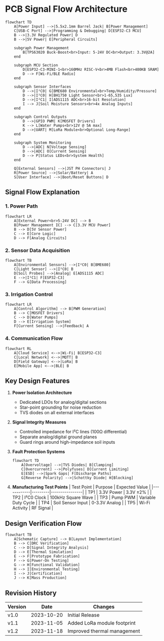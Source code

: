 # PCB Signal Flow Architecture

```mermaid
flowchart TD
    A[Power Input] -->|5.5x2.1mm Barrel Jack| B[Power Management]
    C[USB-C Port] -->|Programming & Debugging| D[ESP32-C3 MCU]
    B -->|3.3V Regulated Power| D
    B -->|5V Power| E[Peripheral Circuits]
    
    subgraph Power Management
        B[TPS63020 Buck-Boost<br>Input: 5-24V DC<br>Output: 3.3V@2A]
    end
    
    subgraph MCU Section
        D[ESP32-C3-MINI-1<br>160MHz RISC-V<br>4MB Flash<br>400KB SRAM]
        D --> F[Wi-Fi/BLE Radio]
    end
    
    subgraph Sensor Interfaces
        D -->|I²C0| G[BME680 Environmental<br>Temp/Humidity/Pressure]
        D -->|I²C0| H[BH1750 Light Sensor<br>1-65,535 Lux]
        D -->|I²C1| I[ADS1115 ADC<br>16-bit Resolution]
        I --> J[Soil Moisture Sensors<br>4x Analog Inputs]
    end
    
    subgraph Control Outputs
        D -->|GPIO PWM| K[MOSFET Drivers]
        K --> L[Water Pumps<br>12V @ 5A max]
        D -->|UART| M[LoRa Module<br>Optional Long-Range]
    end
    
    subgraph System Monitoring
        D -->|ADC| N[Voltage Sensing]
        D -->|ADC| O[Current Sensing]
        D --> P[Status LEDs<br>System Health]
    end
    
    Q[External Sensors] -->|JST PH Connectors| J
    R[Power Source] -->|Solar/Battery| A
    S[User Interface] -->|Boot/Reset Buttons| D
```

## Signal Flow Explanation

### 1. **Power Path**
```mermaid
flowchart LR
    A[External Power<br>5-24V DC] --> B
    B[Power Management IC] --> C[3.3V MCU Power]
    B --> D[5V Sensor Power]
    C --> E[Core Logic]
    D --> F[Analog Circuits]
```

### 2. **Sensor Data Acquisition**
```mermaid
flowchart TB
    A[Environmental Sensors] -->|I²C0| B[BME680]
    C[Light Sensor] -->|I²C0| B
    D[Soil Probes] -->|Analog| E[ADS1115 ADC]
    E -->|I²C1| F[ESP32-C3]
    F --> G[Data Processing]
```

### 3. **Irrigation Control**
```mermaid
flowchart LR
    A[Control Algorithm] --> B[PWM Generation]
    B --> C[MOSFET Drivers]
    C --> D[Water Pumps]
    D --> E[Irrigation System]
    F[Current Sensing] -->|Feedback| A
```

### 4. **Communication Flow**
```mermaid
flowchart RL
    A[Cloud Service] <-->|Wi-Fi| B[ESP32-C3]
    C[Local Network] <-->|MQTT| B
    D[Field Gateway] <-->|LoRa| B
    E[Mobile App] <-->|BLE| B
```

## Key Design Features

1. **Power Isolation Architecture**
   - Dedicated LDOs for analog/digital sections
   - Star-point grounding for noise reduction
   - TVS diodes on all external interfaces

2. **Signal Integrity Measures**
   - Controlled impedance for I²C lines (100Ω differential)
   - Separate analog/digital ground planes
   - Guard rings around high-impedance soil inputs

3. **Fault Protection Systems**
   ```mermaid
   flowchart TD
       A[Overvoltage] -->|TVS Diodes| B[Clamping]
       C[Overcurrent] -->|Polyfuses| D[Current Limiting]
       E[ESD] -->|Spark Gaps| F[Discharge Paths]
       G[Reverse Polarity] -->|Schottky Diode| H[Blocking]
   ```

4. **Manufacturing Test Points**
   | Test Point | Purpose | Expected Value |
   |------------|---------|----------------|
   | TP1 | 3.3V Power | 3.3V ±2% |
   | TP2 | I²C0 Clock | 100kHz Square Wave |
   | TP3 | Pump PWM | Variable Duty Cycle |
   | TP4 | Soil Sensor Input | 0-3.3V Analog |
   | TP5 | Wi-Fi Activity | RF Signal |

## Design Verification Flow
```mermaid
flowchart TB
    A[Schematic Capture] --> B[Layout Implementation]
    B --> C[DRC Verification]
    C --> D[Signal Integrity Analysis]
    D --> E[Thermal Simulation]
    E --> F[Prototype Fabrication]
    F --> G[Power-On Testing]
    G --> H[Functional Validation]
    H --> I[Environmental Testing]
    I --> J[Certification]
    J --> K[Mass Production]
```

## Revision History
| Version | Date       | Changes                     |
|---------|------------|----------------------------|
| v1.0    | 2023-10-20 | Initial Release            |
| v1.1    | 2023-11-05 | Added LoRa module footprint|
| v1.2    | 2023-11-18 | Improved thermal management|
